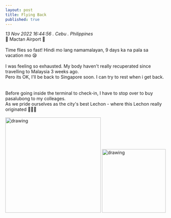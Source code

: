 ```yaml
---
layout: post
title: Flying Back
published: true
---
```

_13 Nov 2022 16:44:56 . Cebu . Philippines_
<br>
📍 Mactan Airport 📍
<br>
<br>
Time flies so fast! Hindi mo lang namamalayan, 9 days ka na pala sa vacation mo 😪
<br>
<br>
I was feeling so exhausted. My body haven't really recuperated since travelling to Malaysia 3 weeks ago. 
<br>
Pero its OK, I'll be back to Singapore soon. I can try to rest when i get back.
<br>
<br>
<br>
Before going inside the terminal to check-in, I have to stop over to buy pasalubong to my colleages. 
<br>
As we pride ourselves as the city's best Lechon - where this Lechon really originated 🤷🏻‍♀️
<br>
<br>
<img src="https://drive.google.com/uc?export=view&id=1GxJawIIVf3xUmAiwDVkPllw4s82PqkxI" alt="drawing" width="300"/> <img src="https://drive.google.com/uc?export=view&id=1JWwZLgWt-H0YUd9suOJ7LSCZ5fznpy0_" alt="drawing" width="200"/>

